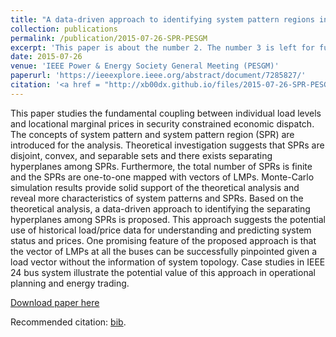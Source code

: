 ```yaml
---
title: "A data-driven approach to identifying system pattern regions in market operations"
collection: publications
permalink: /publication/2015-07-26-SPR-PESGM
excerpt: 'This paper is about the number 2. The number 3 is left for future work.'
date: 2015-07-26
venue: 'IEEE Power & Energy Society General Meeting (PESGM)'
paperurl: 'https://ieeexplore.ieee.org/abstract/document/7285827/'
citation: '<a href = "http://xb00dx.github.io/files/2015-07-26-SPR-PESGM.bib">[bib file]</a> <b>Geng, Xinbo</b>, and Le Xie. "A data-driven approach to identifying system pattern regions in market operations." In Power & Energy Society General Meeting, 2015 IEEE, pp. 1-5. IEEE, 2015.'
---
```


This paper studies the fundamental coupling between individual load levels and locational marginal prices in security constrained economic dispatch. The concepts of system pattern and system pattern region (SPR) are introduced for the analysis. Theoretical investigation suggests that SPRs are disjoint, convex, and separable sets and there exists separating hyperplanes among SPRs. Furthermore, the total number of SPRs is finite and the SPRs are one-to-one mapped with vectors of LMPs. Monte-Carlo simulation results provide solid support of the theoretical analysis and reveal more characteristics of system patterns and SPRs. Based on the theoretical analysis, a data-driven approach to identifying the separating hyperplanes among SPRs is proposed. This approach suggests the potential use of historical load/price data for understanding and predicting system status and prices. One promising feature of the proposed approach is that the vector of LMPs at all the buses can be successfully pinpointed given a load vector without the information of system topology. Case studies in IEEE 24 bus system illustrate the potential value of this approach in operational planning and energy trading.

[Download paper here](http://xb00dx.github.io/files/paper2.pdf)

Recommended citation: [bib](http://xb00dx.github.io/files/2015-07-26-SPR-PESGM.bib).
